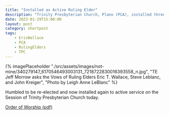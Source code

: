 ```yaml
---
title: "Installed as Active Ruling Elder"
description: "Trinity Presbyterian Church, Plano (PCA), installed three Ruling Elders to active service today."
date: 2023-01-29T15:00:00
layout: post
category: shortpost
tags: 
    - EricWallace
    - PCA
    - RulingElders
    - TPC
---
```


{% imagePlaceholder "./src/assets/images/not-mine/340279147_6170546493003131_7218722830016393558_n.jpg", "TE Jeff Morrow asks the Vows of Ruling Elders Eric T. Wallace, Steve Leblanc, and John Kreiger", "Photo by Leigh Anne LeBlanc" %}

Humbled to be re-elected and now installed again to active service on the Session of Trinity Presbyterian Church today.

[Order of Worship (pdf)](https://faithconnector.s3.amazonaws.com/trinityplano/downloads/bulletin_01_29_23.pdf)
